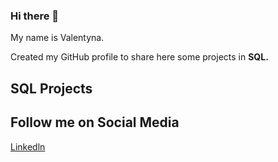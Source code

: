 ### Hi there 👋

My name is Valentyna. 

Created my GitHub profile to share here some projects in **SQL.**

## SQL Projects 

## Follow me on Social Media 
[Linkedln](https://www.linkedin.com/in/valentyna-kucheriava/)
